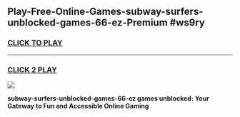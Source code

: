 
## Play-Free-Online-Games-subway-surfers-unblocked-games-66-ez-Premium #ws9ry
<h3>
<a href="https://premium.freeplayer.one?title=subway-surfers-unblocked-games-66-ez&ref=8M">CLICK TO PLAY</a></h3>
<hr>

<h3>
<a href="https://premium.freeplayer.one?title=subway-surfers-unblocked-games-66-ez&ref=8M">CLICK 2 PLAY</a>
  
</h3>

<a href="https://premium.freeplayer.one?title=subway-surfers-unblocked-games-66-ez&ref=8M"><img src="https://clearcache.store/games.png"></a>


**subway-surfers-unblocked-games-66-ez games unblocked: Your Gateway to Fun and Accessible Online Gaming**
